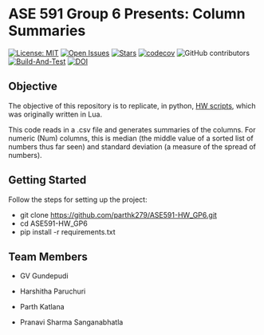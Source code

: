 # ASE 591 Group 6 Presents: Column Summaries

[![License: MIT](https://img.shields.io/badge/License-MIT-blue.svg)](https://opensource.org/licenses/MIT)
[![Open Issues](https://img.shields.io/github/issues/parthk279/ASE591-HW_GP6)](https://github.com/parthk279/ASE591-HW_GP6/issues)
[![Stars](https://img.shields.io/github/forks/parthk279/ASE591-HW_GP6)](https://github.com/parthk279/ASE591-HW_GP6/network/members)
[![codecov](https://codecov.io/gh/parthk279/ASE591-HW_GP6/branch/dev/graph/badge.svg?token=SmiSDihWvE)](https://codecov.io/gh/parthk279/ASE591-HW_GP6)
![GitHub contributors](https://img.shields.io/badge/Contributors-4-blue)
[![Build-And-Test](https://github.com/parthk279/ASE591-HW_GP6/actions/workflows/pipeline.yml/badge.svg)](https://github.com/parthk279/ASE591-HW_GP6/actions/workflows/pipeline.yml)
[![DOI](https://zenodo.org/badge/545725634.svg)](https://zenodo.org/badge/latestdoi/545725634)


## Objective
The objective of this repository is to replicate, in python, [HW scripts](https://github.com/txt/ase23), which was originally written in Lua. 

This code reads in a .csv file and generates summaries of the columns. For numeric (Num) columns, this is median (the middle value of a sorted list of numbers thus far seen) and standard deviation (a measure of the spread of numbers).

## Getting Started
Follow the steps for setting up the project:
- git clone https://github.com/parthk279/ASE591-HW_GP6.git
- cd ASE591-HW_GP6
- pip install -r requirements.txt

## Team Members
* GV Gundepudi

* Harshitha Paruchuri

* Parth Katlana

* Pranavi Sharma Sanganabhatla
